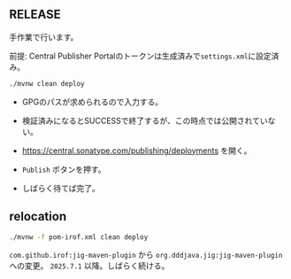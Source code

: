 RELEASE
------------------------------------------------------------

手作業で行います。

前提: Central Publisher Portalのトークンは生成済みで`settings.xml`に設定済み。

```sh
./mvnw clean deploy
```

- GPGのパスが求められるので入力する。
- 検証済みになるとSUCCESSで終了するが、この時点では公開されていない。

- https://central.sonatype.com/publishing/deployments を開く。
- `Publish` ボタンを押す。
- しばらく待てば完了。

## relocation

```sh
./mvnw -f pom-irof.xml clean deploy
```

`com.github.irof:jig-maven-plugin` から `org.dddjava.jig:jig-maven-plugin` への変更。
`2025.7.1` 以降。しばらく続ける。
